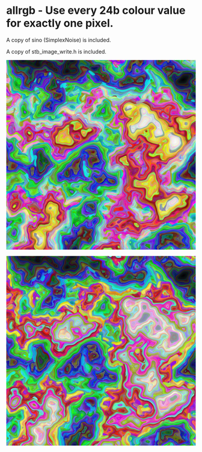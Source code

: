 # allrgb - Use every 24b colour value for exactly one pixel.

A copy of sino (SimplexNoise) is included.

A copy of stb_image_write.h is included.

![Output (scaled down.)](images/out0.png "Output in low resolution.")

![Output (scaled down.)](images/out1.png "Output in low resolution, normalized hsv.")

